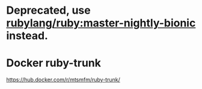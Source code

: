 # Deprecated, use [rubylang/ruby:master-nightly-bionic](https://hub.docker.com/r/rubylang/ruby) instead.

# Docker ruby-trunk

https://hub.docker.com/r/mtsmfm/ruby-trunk/

